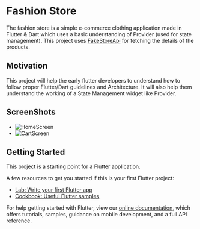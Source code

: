 # Fashion Store

The fashion store is a simple e-commerce clothing application made in Flutter & Dart which uses a basic understanding of Provider (used for state management). This project uses [FakeStoreApi](http://fakestoreapi.com/docs) for fetching the details of the products.

## Motivation
This project will help the early flutter developers to understand how to follow proper Flutter/Dart guidelines and Architecture. It will also help them understand the working of a State Management widget like Provider.

## ScreenShots
- ![HomeScreen](https://user-images.githubusercontent.com/65147714/170025202-05137558-3852-4371-9bda-6a58220179e9.png)
- ![CartScreen](https://user-images.githubusercontent.com/65147714/170025193-62db2188-9b65-4b20-9517-a7590f415c2c.png)

## Getting Started

This project is a starting point for a Flutter application.

A few resources to get you started if this is your first Flutter project:

- [Lab: Write your first Flutter app](https://flutter.dev/docs/get-started/codelab)
- [Cookbook: Useful Flutter samples](https://flutter.dev/docs/cookbook)

For help getting started with Flutter, view our
[online documentation](https://flutter.dev/docs), which offers tutorials,
samples, guidance on mobile development, and a full API reference.
